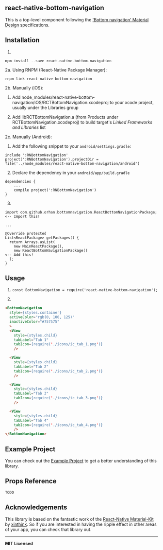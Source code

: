 
## react-native-bottom-navigation

This is a top-level component following the ['Bottom navigation' Material Design](https://material.google.com/components/bottom-navigation.html#) specifications.


## Installation

1. 

`npm install --save react-native-bottom-navigation`

2a. Using RNPM (React-Native Package Manager):

`rnpm link react-native-bottom-navigation`

2b. Manually (iOS):

  1. Add node_modules/react-native-bottom-navigation/iOS/RCTBottomNavigation.xcodeproj to your xcode project, usually under the Libraries group
  
  2. Add libRCTBottomNavigation.a (from Products under RCTBottomNavigation.xcodeproj) to build target's *Linked Frameworks and Libraries* list

2c. Manually (Android):

  1. Add the following snippet to your `android/settings.gradle`:
```
include ':RNBottomNavigation'
project(':RNBottomNavigation').projectDir = file('../node_modules/react-native-bottom-navigation/android')
```

  2. Declare the dependency in your `android/app/build.gradle`
```
dependencies {
    ...
    compile project(':RNBottomNavigation')
}
```

  3.
```
import com.github.orhan.bottomnavigation.ReactBottomNavigationPackage;          <-- Import this!

...

@Override protected
List<ReactPackage> getPackages() {
  return Arrays.asList(
    new MainReactPackage(),
    new ReactBottomNavigationPackage()                                          <-- Add this!
  );
}
```

## Usage

1. `const BottomNavigation = require('react-native-bottom-navigation');`

2.

```html
<BottomNavigation
  style={styles.container}
  activeColor="rgb(0, 100, 125)"
  inactiveColor="#757575"
  >
  <View
    style={styles.child}
    tabLabel="Tab 1"
    tabIcon={require('./icons/ic_tab_1.png')}
    />

  <View
    style={styles.child}
    tabLabel="Tab 2"
    tabIcon={require('./icons/ic_tab_2.png')}
    />

  <View
    style={styles.child}
    tabLabel="Tab 3"
    tabIcon={require('./icons/ic_tab_3.png')}
    />

  <View
    style={styles.child}
    tabLabel="Tab 4"
    tabIcon={require('./icons/ic_tab_4.png')}
    />
</BottomNavigation>
```

## Example Project

You can check out the [Example Project](https://github.com/orhan/react-native-bottom-navigation-example) to get a better understanding of this library.

## Props Reference

`TODO`

## Acknowledgements

This library is based on the fantastic work of the [React-Native Material-Kit](https://github.com/xinthink/react-native-material-kit) by [xinthink](https://github.com/xinthink). So if you are interested in having the ripple effect in other areas of your app, you can check that library out.

---

**MIT Licensed**
